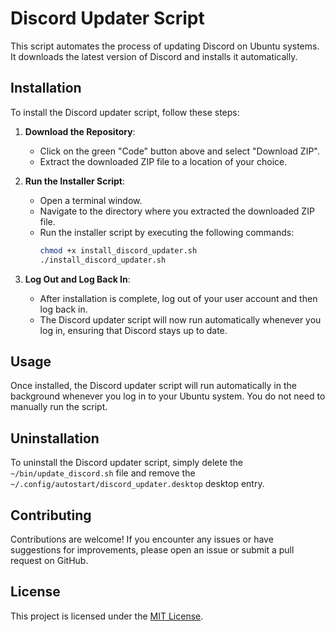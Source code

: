 # Discord Updater Script

This script automates the process of updating Discord on Ubuntu systems. It downloads the latest version of Discord and installs it automatically.

## Installation

To install the Discord updater script, follow these steps:

1. **Download the Repository**:
   - Click on the green "Code" button above and select "Download ZIP".
   - Extract the downloaded ZIP file to a location of your choice.

2. **Run the Installer Script**:
   - Open a terminal window.
   - Navigate to the directory where you extracted the downloaded ZIP file.
   - Run the installer script by executing the following commands:
     ```bash
     chmod +x install_discord_updater.sh
     ./install_discord_updater.sh
     ```
	 

4. **Log Out and Log Back In**:
   - After installation is complete, log out of your user account and then log back in.
   - The Discord updater script will now run automatically whenever you log in, ensuring that Discord stays up to date.

## Usage

Once installed, the Discord updater script will run automatically in the background whenever you log in to your Ubuntu system. You do not need to manually run the script.

## Uninstallation

To uninstall the Discord updater script, simply delete the `~/bin/update_discord.sh` file and remove the `~/.config/autostart/discord_updater.desktop` desktop entry.

## Contributing

Contributions are welcome! If you encounter any issues or have suggestions for improvements, please open an issue or submit a pull request on GitHub.

## License

This project is licensed under the [MIT License](LICENSE.md).
